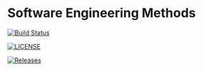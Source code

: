 # Software Engineering Methods


[![Build Status](https://travis-ci.com/rynB2/SET08103-seMethods.svg?branch=master)](https://travis-ci.com/rynB2/SET08103-seMethods)

[![LICENSE](https://img.shields.io/github/license/rynB2/SET08103-seMethods.svg?style=flat-square)](https://github.com/rynB2/SET08103-seMethods/tree/master/LICENSE)

[![Releases](https://img.shields.io/github/release/rynB2/SET08103-seMethods/all.svg?style=flat-square)](https://github.com/rynB2/SET08103-seMethods/releases)

